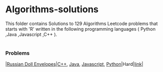 # Algorithms-solutions
This folder contains Solutions to 129 Algorithms Leetcode problems that starts with 'R' written in the following programming languages ( Python ,Java ,Javascript ,C++ ).<br><br>
### Problems ###
|[Russian Doll Envelopes](https://github.com/AnasImloul/Leetcode-solutions/tree/main/algorithms/R/Russian%20Doll%20Envelopes/)|[C++](https://github.com/AnasImloul/Leetcode-solutions/tree/main/algorithms/R/Russian%20Doll%20Envelopes/Russian%20Doll%20Envelopes.cpp), [Java](https://github.com/AnasImloul/Leetcode-solutions/tree/main/algorithms/R/Russian%20Doll%20Envelopes/Russian%20Doll%20Envelopes.java), [Javascript](https://github.com/AnasImloul/Leetcode-solutions/tree/main/algorithms/R/Russian%20Doll%20Envelopes/Russian%20Doll%20Envelopes.js), [Python](https://github.com/AnasImloul/Leetcode-solutions/tree/main/algorithms/R/Russian%20Doll%20Envelopes/Russian%20Doll%20Envelopes.py)|Hard|[link](https://leetcode.com/problems/russian-doll-envelopes)|